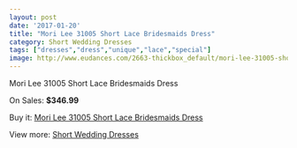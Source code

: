 ```yaml
---
layout: post
date: '2017-01-20'
title: "Mori Lee 31005 Short Lace Bridesmaids Dress"
category: Short Wedding Dresses
tags: ["dresses","dress","unique","lace","special"]
image: http://www.eudances.com/2663-thickbox_default/mori-lee-31005-short-lace-bridesmaids-dress.jpg
---
```

Mori Lee 31005 Short Lace Bridesmaids Dress

On Sales: **$346.99**
<a href="https://www.eudances.com/en/short-wedding-dresses/892-mori-lee-31005-short-lace-bridesmaids-dress.html"><amp-img layout="responsive" width="600" height="600" src="//www.eudances.com/2663-thickbox_default/mori-lee-31005-short-lace-bridesmaids-dress.jpg" alt="Mori Lee 31005 Short Lace Bridesmaids Dress 0" /></a>
<a href="https://www.eudances.com/en/short-wedding-dresses/892-mori-lee-31005-short-lace-bridesmaids-dress.html"><amp-img layout="responsive" width="600" height="600" src="//www.eudances.com/2664-thickbox_default/mori-lee-31005-short-lace-bridesmaids-dress.jpg" alt="Mori Lee 31005 Short Lace Bridesmaids Dress 1" /></a>

Buy it: [Mori Lee 31005 Short Lace Bridesmaids Dress](https://www.eudances.com/en/short-wedding-dresses/892-mori-lee-31005-short-lace-bridesmaids-dress.html "Mori Lee 31005 Short Lace Bridesmaids Dress")

View more: [Short Wedding Dresses](https://www.eudances.com/en/11-short-wedding-dresses "Short Wedding Dresses")